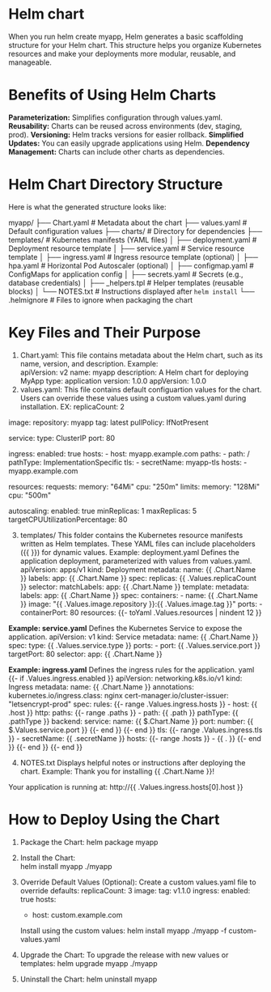  # Helm chart 
 When you run helm create myapp, Helm generates a basic scaffolding structure for your Helm chart. This structure helps you organize Kubernetes resources and make your deployments more modular, reusable, and manageable.

 # Benefits of Using Helm Charts
  **Parameterization:** Simplifies configuration through values.yaml.
  **Reusability:** Charts can be reused across environments (dev, staging, prod).
  **Versioning:** Helm tracks versions for easier rollback.
  **Simplified Updates:** You can easily upgrade applications using Helm.
  **Dependency Management:** Charts can include other charts as dependencies.

# Helm Chart Directory Structure
Here is what the generated structure looks like:

myapp/
├── Chart.yaml          # Metadata about the chart
├── values.yaml         # Default configuration values
├── charts/             # Directory for dependencies
├── templates/          # Kubernetes manifests (YAML files)
│   ├── deployment.yaml # Deployment resource template
│   ├── service.yaml    # Service resource template
│   ├── ingress.yaml    # Ingress resource template (optional)
│   ├── hpa.yaml        # Horizontal Pod Autoscaler (optional)
│   ├── configmap.yaml  # ConfigMaps for application config
│   ├── secrets.yaml    # Secrets (e.g., database credentials)
│   ├── _helpers.tpl    # Helper templates (reusable blocks)
│   └── NOTES.txt       # Instructions displayed after `helm install`
└── .helmignore         # Files to ignore when packaging the chart

# Key Files and Their Purpose
1. Chart.yaml:
   This file contains metadata about the Helm chart, such as its name, version, and description.
   Example:   
   apiVersion: v2
   name: myapp
   description: A Helm chart for deploying MyApp
   type: application
   version: 1.0.0
   appVersion: 1.0.0
2. values.yaml: 
   This file contains default configuartion values for the chart. Users can override these values using a custom values.yaml during installation.
   EX: 
   replicaCount: 2

image:
  repository: myapp
  tag: latest
  pullPolicy: IfNotPresent

service:
  type: ClusterIP
  port: 80

ingress:
  enabled: true
  hosts:
    - host: myapp.example.com
      paths:
        - path: /
          pathType: ImplementationSpecific
  tls:
    - secretName: myapp-tls
      hosts:
        - myapp.example.com

resources:
  requests:
    memory: "64Mi"
    cpu: "250m"
  limits:
    memory: "128Mi"
    cpu: "500m"

autoscaling:
  enabled: true
  minReplicas: 1
  maxReplicas: 5
  targetCPUUtilizationPercentage: 80

3. templates/
This folder contains the Kubernetes resource manifests written as Helm templates. These YAML files can include placeholders ({{ }}) for dynamic values.
Example: deployment.yaml
Defines the application deployment, parameterized with values from values.yaml.
apiVersion: apps/v1
kind: Deployment
metadata:
  name: {{ .Chart.Name }}
  labels:
    app: {{ .Chart.Name }}
spec:
  replicas: {{ .Values.replicaCount }}
  selector:
    matchLabels:
      app: {{ .Chart.Name }}
  template:
    metadata:
      labels:
        app: {{ .Chart.Name }}
    spec:
      containers:
        - name: {{ .Chart.Name }}
          image: "{{ .Values.image.repository }}:{{ .Values.image.tag }}"
          ports:
            - containerPort: 80
          resources:
            {{- toYaml .Values.resources | nindent 12 }}

**Example: service.yaml**
Defines the Kubernetes Service to expose the application.
apiVersion: v1
kind: Service
metadata:
  name: {{ .Chart.Name }}
spec:
  type: {{ .Values.service.type }}
  ports:
    - port: {{ .Values.service.port }}
      targetPort: 80
  selector:
    app: {{ .Chart.Name }}

**Example: ingress.yaml**
Defines the ingress rules for the application.
yaml
{{- if .Values.ingress.enabled }}
apiVersion: networking.k8s.io/v1
kind: Ingress
metadata:
  name: {{ .Chart.Name }}
  annotations:
    kubernetes.io/ingress.class: nginx
    cert-manager.io/cluster-issuer: "letsencrypt-prod"
spec:
  rules:
    {{- range .Values.ingress.hosts }}
    - host: {{ .host }}
      http:
        paths:
          {{- range .paths }}
          - path: {{ .path }}
            pathType: {{ .pathType }}
            backend:
              service:
                name: {{ $.Chart.Name }}
                port:
                  number: {{ $.Values.service.port }}
          {{- end }}
    {{- end }}
  tls:
    {{- range .Values.ingress.tls }}
    - secretName: {{ .secretName }}
      hosts:
        {{- range .hosts }}
        - {{ . }}
        {{- end }}
    {{- end }}
{{- end }}

4. NOTES.txt
Displays helpful notes or instructions after deploying the chart.
Example:
Thank you for installing {{ .Chart.Name }}!

Your application is running at:
  http://{{ .Values.ingress.hosts[0].host }}

# How to Deploy Using the Chart
1. Package the Chart: 
   helm package myapp

2. Install the Chart:   
   helm install myapp ./myapp

3. Override Default Values (Optional): Create a custom values.yaml file to override defaults:
  replicaCount: 3
  image:
   tag: v1.1.0
  ingress:
   enabled: true
   hosts:
     - host: custom.example.com

   Install using the custom values: 
   helm install myapp ./myapp -f custom-values.yaml

4. Upgrade the Chart: To upgrade the release with new values or templates:
   helm upgrade myapp ./myapp

5. Uninstall the Chart:
   helm uninstall myapp
 
 

